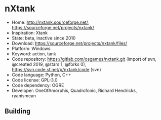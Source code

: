 # nXtank

- Home: http://nxtank.sourceforge.net/, https://sourceforge.net/projects/nxtank/
- Inspiration: Xtank
- State: beta, inactive since 2010
- Download: https://sourceforge.net/projects/nxtank/files/
- Platform: Windows
- Keyword: action, tank
- Code repository: https://gitlab.com/osgames/nxtank.git (import of svn, @created 2019, @stars 1, @forks 0), https://svn.code.sf.net/p/nxtank/code (svn)
- Code language: Python, C++
- Code license: GPL-3.0
- Code dependency: OGRE
- Developer: OneOfAmorphis, Quadrofonic, Richard Hendricks, ryanismean

## Building
